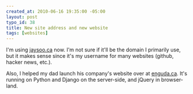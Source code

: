 ```yaml
--- 
created_at: 2010-06-16 19:35:00 -05:00
layout: post
typo_id: 38
title: New site address and new website
tags: [websites]
---
```

<p>I'm using <a href="http://jaysoo.ca">jaysoo.ca</a> now. I'm not sure if it'll be the domain I primarily use, but it makes sense since it's my username for many websites (github, hacker news, etc.).</p>
<p>Also, I helped my dad launch his company's website over at <a href="http://enguda.ca">enguda.ca</a>. It's running on Python and Django on the server-side, and jQuery in browser-land.</p>
